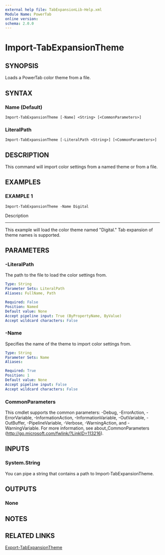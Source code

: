 ```yaml
---
external help file: TabExpansionLib-Help.xml
Module Name: PowerTab
online version:
schema: 2.0.0
---
```


# Import-TabExpansionTheme

## SYNOPSIS
Loads a PowerTab color theme from a file.

## SYNTAX

### Name (Default)
```
Import-TabExpansionTheme [-Name] <String> [<CommonParameters>]
```

### LiteralPath
```
Import-TabExpansionTheme [-LiteralPath <String>] [<CommonParameters>]
```

## DESCRIPTION
This command will import color settings from a named theme or from a file.

## EXAMPLES

### EXAMPLE 1
```
Import-TabExpansionTheme -Name Digital
```

Description

-----------

This example will load the color theme named "Digital." Tab expansion of theme names is supported.

## PARAMETERS

### -LiteralPath
The path to the file to load the color settings from.

```yaml
Type: String
Parameter Sets: LiteralPath
Aliases: FullName, Path

Required: False
Position: Named
Default value: None
Accept pipeline input: True (ByPropertyName, ByValue)
Accept wildcard characters: False
```

### -Name
Specifies the name of the theme to import color settings from.

```yaml
Type: String
Parameter Sets: Name
Aliases:

Required: True
Position: 1
Default value: None
Accept pipeline input: False
Accept wildcard characters: False
```

### CommonParameters
This cmdlet supports the common parameters: -Debug, -ErrorAction, -ErrorVariable, -InformationAction, -InformationVariable, -OutVariable, -OutBuffer, -PipelineVariable, -Verbose, -WarningAction, and -WarningVariable.
For more information, see about_CommonParameters (http://go.microsoft.com/fwlink/?LinkID=113216).

## INPUTS

### System.String
You can pipe a string that contains a path to Import-TabExpansionTheme.

## OUTPUTS

### None

## NOTES

## RELATED LINKS

[Export-TabExpansionTheme]()
